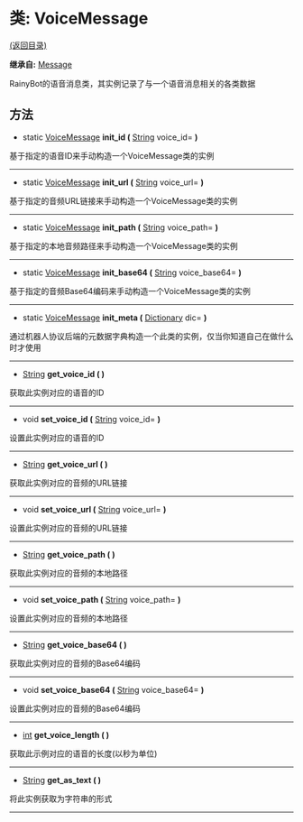 # 类: VoiceMessage  
[(返回目录)](README.md)  
  
**继承自:** [Message](Message.md)  
  
RainyBot的语音消息类，其实例记录了与一个语音消息相关的各类数据  
  
## 方法 
  
- static [VoiceMessage](VoiceMessage.md) **init_id (** [String](https://docs.godotengine.org/en/latest/classes/class_string.html) voice_id= **)**  
  
基于指定的语音ID来手动构造一个VoiceMessage类的实例  
  
---  
  
- static [VoiceMessage](VoiceMessage.md) **init_url (** [String](https://docs.godotengine.org/en/latest/classes/class_string.html) voice_url= **)**  
  
基于指定的音频URL链接来手动构造一个VoiceMessage类的实例  
  
---  
  
- static [VoiceMessage](VoiceMessage.md) **init_path (** [String](https://docs.godotengine.org/en/latest/classes/class_string.html) voice_path= **)**  
  
基于指定的本地音频路径来手动构造一个VoiceMessage类的实例  
  
---  
  
- static [VoiceMessage](VoiceMessage.md) **init_base64 (** [String](https://docs.godotengine.org/en/latest/classes/class_string.html) voice_base64= **)**  
  
基于指定的音频Base64编码来手动构造一个VoiceMessage类的实例  
  
---  
  
- static [VoiceMessage](VoiceMessage.md) **init_meta (** [Dictionary](https://docs.godotengine.org/en/latest/classes/class_dictionary.html) dic= **)**  
  
通过机器人协议后端的元数据字典构造一个此类的实例，仅当你知道自己在做什么时才使用  
  
---  
  
-  [String](https://docs.godotengine.org/en/latest/classes/class_string.html) **get_voice_id ( )**  
  
获取此实例对应的语音的ID  
  
---  
  
-  void **set_voice_id (** [String](https://docs.godotengine.org/en/latest/classes/class_string.html) voice_id= **)**  
  
设置此实例对应的语音的ID  
  
---  
  
-  [String](https://docs.godotengine.org/en/latest/classes/class_string.html) **get_voice_url ( )**  
  
获取此实例对应的音频的URL链接  
  
---  
  
-  void **set_voice_url (** [String](https://docs.godotengine.org/en/latest/classes/class_string.html) voice_url= **)**  
  
设置此实例对应的音频的URL链接  
  
---  
  
-  [String](https://docs.godotengine.org/en/latest/classes/class_string.html) **get_voice_path ( )**  
  
获取此实例对应的音频的本地路径  
  
---  
  
-  void **set_voice_path (** [String](https://docs.godotengine.org/en/latest/classes/class_string.html) voice_path= **)**  
  
设置此实例对应的音频的本地路径  
  
---  
  
-  [String](https://docs.godotengine.org/en/latest/classes/class_string.html) **get_voice_base64 ( )**  
  
获取此实例对应的音频的Base64编码  
  
---  
  
-  void **set_voice_base64 (** [String](https://docs.godotengine.org/en/latest/classes/class_string.html) voice_base64= **)**  
  
设置此实例对应的音频的Base64编码  
  
---  
  
-  [int](https://docs.godotengine.org/en/latest/classes/class_int.html) **get_voice_length ( )**  
  
获取此示例对应的语音的长度(以秒为单位)  
  
---  
  
-  [String](https://docs.godotengine.org/en/latest/classes/class_string.html) **get_as_text ( )**  
  
将此实例获取为字符串的形式  
  
---  
  


